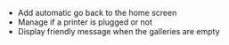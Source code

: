 - Add automatic go back to the home screen 
- Manage if a printer is plugged or not
- Display friendly message when the galleries are empty